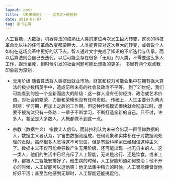 ```yaml
---
layout: post
title: 《未来简史》 -- 尤瓦尔•赫拉利
date: 2018-07-07
tag: 读书心得
---
```


人工智能，大数据，机器算法的成熟让人类的定位再次发生巨大转变，这次的科技革命比以往的任何革命改变都要巨大，人类能否应对这次巨大的转变，或者说个人如何在这场变革中更好的活下去。智人通过文字完成了知识的不断迭代与传承，而以后算法则会自己去迭代。以后可能会存在很多「无用」的人类，不需要这么多人工作，娱乐至死，到时候引发的社会问题可能比想象的更多。
书里有两个观点我印象较为深刻：

- 无用阶级
随着算法将人类挤出就业市场，财富和权力可能会集中在拥有强大算法的极少数精英手中，造成前所未有的社会及政治不平等。
到了21世纪，我们可能看到的是一个全新而庞大的阶级：这一群人没有任何经济、政治或艺术价值，对社会的繁荣、力量和荣耀也没有任何贡献。
传统上，人生主要分为两大时期：学习期，再加上之后的工作期。但这种传统模式很快就会彻底过时，想要不被淘汰只有一条路：一辈子不断学习，不断打造全新的自己。只不过，许多人，甚至是大多数人，大概都做不到这一点。

- 宗教（数据主义）
宗教让人信仰，而赫拉利认为未来会出现一群信仰数据的人，数据主义者认为，宇宙由数据流组成，任何现象和实体都在于对数据流处理的贡献。虽然很多人觉得这不可思议，但是有些科学家已经相信这种主义了。数据主义不仅可能会导致产生无用阶级，还可能出现一批无自主的人。这一类人，他们的生活中已经充斥了人工智能，无论是出行、还是饮食，或者工作，都被人工智能安排好了。他生病的时候，人工智能知道如何整治；他不开心的时候，人工智能可以逗他笑；他无法集中精力的时候，人工智能便督促他好好干活；甚至当他感到无聊时，人工智能还能挑逗他。